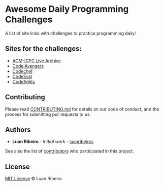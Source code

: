 
# Awesome Daily Programming Challenges

A list of site links with challenges to practice programming daily!

## Sites for the challenges:

- [ACM-ICPC Live Archive](https://icpcarchive.ecs.baylor.edu)
- [Code Avengers](https://www.codeavengers.com/codecamp)
- [Codechef](https://www.codechef.com)
- [CodeEval](https://www.codeeval.com)
- [Codefights](https://codefights.com)


## Contributing

Please read [CONTRIBUTING.md](https://github.com/luanribeiros/awesome-daily-programming-challenges/blob/master/CONTRIBUTING.md) for details on our code of conduct, and the process for submitting pull requests to us.

## Authors

* **Luan Ribeiro** - *Initial work* - [luanribeiros](https://github.com/luanribeiros)

See also the list of [contributors](https://github.com/luanribeiros/awesome-daily-programming-challenges/graphs/contributors) who participated in this project.

## License

[MIT License](https://github.com/luanribeiros/awesome-daily-programming-challenges/blob/master/LICENSE.md) © Luan Ribeiro
